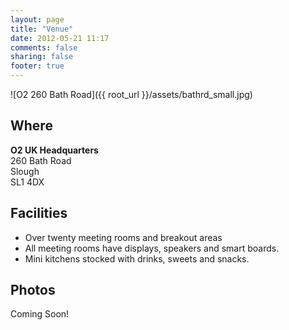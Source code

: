 ```yaml
---
layout: page
title: "Venue"
date: 2012-05-21 11:17
comments: false
sharing: false
footer: true
---
```


![O2 260 Bath Road]({{ root_url }}/assets/bathrd_small.jpg)

## Where

**O2 UK Headquarters**  
260 Bath Road  
Slough  
SL1 4DX

## Facilities

- Over twenty meeting rooms and breakout areas
- All meeting rooms have displays, speakers and smart boards.
- Mini kitchens stocked with drinks, sweets and snacks.

## Photos

Coming Soon!

